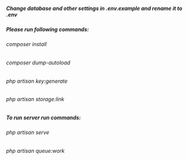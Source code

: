 ##### Change database and other settings in .env.example and rename it to .env
##### Please run following commands:
###### composer install
###### composer dump-autoload
###### php artisan key:generate
###### php artisan storage:link
##### To run server run commands:
###### php artisan serve
###### php artisan queue:work
